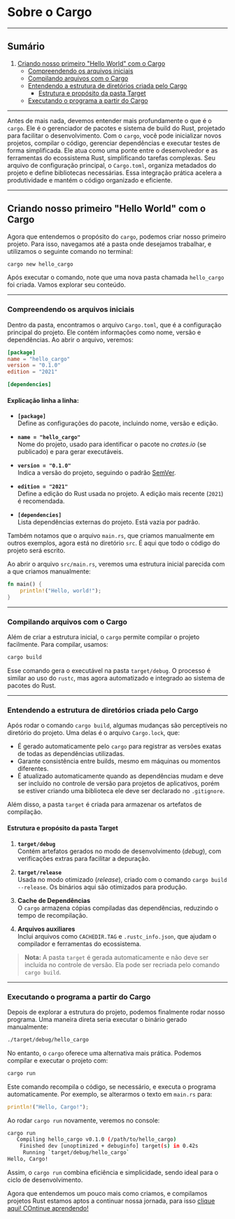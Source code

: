 # Sobre o Cargo

---

## Sumário

1. [Criando nosso primeiro "Hello World" com o Cargo](#criando-nosso-primeiro-hello-world-com-o-cargo)
   - [Compreendendo os arquivos iniciais](#compreendendo-os-arquivos-iniciais)
   - [Compilando arquivos com o Cargo](#compilando-arquivos-com-o-cargo)
   - [Entendendo a estrutura de diretórios criada pelo Cargo](#entendendo-a-estrutura-de-diretórios-criada-pelo-cargo)
     - [Estrutura e propósito da pasta Target](#estrutura-e-propósito-da-pasta-target)
   - [Executando o programa a partir do Cargo](#executando-o-programa-a-partir-do-cargo)

---

Antes de mais nada, devemos entender mais profundamente o que é o `cargo`. Ele é o gerenciador de pacotes e sistema de build do Rust, projetado para facilitar o desenvolvimento. Com o `cargo`, você pode inicializar novos projetos, compilar o código, gerenciar dependências e executar testes de forma simplificada. Ele atua como uma ponte entre o desenvolvedor e as ferramentas do ecossistema Rust, simplificando tarefas complexas. Seu arquivo de configuração principal, o `Cargo.toml`, organiza metadados do projeto e define bibliotecas necessárias. Essa integração prática acelera a produtividade e mantém o código organizado e eficiente.

---

## Criando nosso primeiro "Hello World" com o Cargo

Agora que entendemos o propósito do `cargo`, podemos criar nosso primeiro projeto. Para isso, navegamos até a pasta onde desejamos trabalhar, e utilizamos o seguinte comando no terminal:

```bash
cargo new hello_cargo
```

Após executar o comando, note que uma nova pasta chamada `hello_cargo` foi criada. Vamos explorar seu conteúdo.

---

### Compreendendo os arquivos iniciais

Dentro da pasta, encontramos o arquivo `Cargo.toml`, que é a configuração principal do projeto. Ele contém informações como nome, versão e dependências. Ao abrir o arquivo, veremos:

```toml
[package]
name = "hello_cargo"
version = "0.1.0"
edition = "2021"

[dependencies]
```

#### Explicação linha a linha:

- **`[package]`**  
  Define as configurações do pacote, incluindo nome, versão e edição.

- **`name = "hello_cargo"`**  
  Nome do projeto, usado para identificar o pacote no _crates.io_ (se publicado) e para gerar executáveis.

- **`version = "0.1.0"`**  
  Indica a versão do projeto, seguindo o padrão [SemVer](https://semver.org/).

- **`edition = "2021"`**  
  Define a edição do Rust usada no projeto. A edição mais recente (`2021`) é recomendada.

- **`[dependencies]`**  
  Lista dependências externas do projeto. Está vazia por padrão.

Também notamos que o arquivo `main.rs`, que criamos manualmente em outros exemplos, agora está no diretório `src`. É aqui que todo o código do projeto será escrito.

Ao abrir o arquivo `src/main.rs`, veremos uma estrutura inicial parecida com a que criamos manualmente:

```rust
fn main() {
    println!("Hello, world!");
}
```

---

### Compilando arquivos com o Cargo

Além de criar a estrutura inicial, o `cargo` permite compilar o projeto facilmente. Para compilar, usamos:

```bash
cargo build
```

Esse comando gera o executável na pasta `target/debug`. O processo é similar ao uso do `rustc`, mas agora automatizado e integrado ao sistema de pacotes do Rust.

---

### Entendendo a estrutura de diretórios criada pelo Cargo

Após rodar o comando `cargo build`, algumas mudanças são perceptíveis no diretório do projeto. Uma delas é o arquivo `Cargo.lock`, que:

- É gerado automaticamente pelo `cargo` para registrar as versões exatas de todas as dependências utilizadas.
- Garante consistência entre builds, mesmo em máquinas ou momentos diferentes.
- É atualizado automaticamente quando as dependências mudam e deve ser incluído no controle de versão para projetos de aplicativos, porém se estiver criando uma biblioteca ele deve ser declarado no `.gitignore`.

Além disso, a pasta `target` é criada para armazenar os artefatos de compilação.

#### Estrutura e propósito da pasta Target

1. **`target/debug`**  
   Contém artefatos gerados no modo de desenvolvimento (_debug_), com verificações extras para facilitar a depuração.

2. **`target/release`**  
   Usada no modo otimizado (_release_), criado com o comando `cargo build --release`. Os binários aqui são otimizados para produção.

3. **Cache de Dependências**  
   O `cargo` armazena cópias compiladas das dependências, reduzindo o tempo de recompilação.

4. **Arquivos auxiliares**  
   Inclui arquivos como `CACHEDIR.TAG` e `.rustc_info.json`, que ajudam o compilador e ferramentas do ecossistema.

> **Nota:** A pasta `target` é gerada automaticamente e não deve ser incluída no controle de versão. Ela pode ser recriada pelo comando `cargo build`.

---

### Executando o programa a partir do Cargo

Depois de explorar a estrutura do projeto, podemos finalmente rodar nosso programa. Uma maneira direta seria executar o binário gerado manualmente:

```bash
./target/debug/hello_cargo
```

No entanto, o `cargo` oferece uma alternativa mais prática. Podemos compilar e executar o projeto com:

```bash
cargo run
```

Este comando recompila o código, se necessário, e executa o programa automaticamente. Por exemplo, se alterarmos o texto em `main.rs` para:

```rust
println!("Hello, Cargo!");
```

Ao rodar `cargo run` novamente, veremos no console:

```bash
cargo run
   Compiling hello_cargo v0.1.0 (/path/to/hello_cargo)
    Finished dev [unoptimized + debuginfo] target(s) in 0.42s
     Running `target/debug/hello_cargo`
Hello, Cargo!
```

Assim, o `cargo run` combina eficiência e simplicidade, sendo ideal para o ciclo de desenvolvimento.

Agora que entendemos um pouco mais como criamos, e compilamos projetos Rust estamos aptos a continuar nossa jornada, para isso [clique aqui! COntinue aprendendo!](./Aula_02/readme.md)